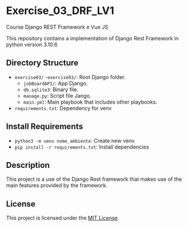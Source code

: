 # Exercise_03_DRF_LV1
Course Django REST Framework e Vue JS

This repository contains a implementation of Django Rest Framework 
in python version 3.10.6

## Directory Structure

- `exercise03/`
    -`exercise03/`: Root Django folder.
    - `jobBoardAPI/`: App Django.
    - `db.sqlite3`: Binary file.
    - `manage.py`: Script file Jango.
    - `main.yml`: Main playbook that includes other playbooks.
- `requirements.txt`: Dependency for venv

## Install Requirements
- `python3 -m venv nome_ambiente`: Create new venv
- `pip install -r requirements.txt`: Install dependencies

## Description

This project is a use of the Django Rest framework that makes use of the main features provided by the framework.


## License

This project is licensed under the [MIT License](LICENSE).
